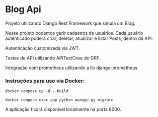 # Blog Api

Projeto utilizando Django Rest Framework que simula um Blog.

Nesse projeto podemos gerir cadastros de usuários. Cada usuário autenticado poderá criar, deletar, atualizar e listar Posts, dentro da API.

Autenticação customizada via JWT.

Testes de API utilizando APITestCase do DRF.

Integração com prometheus utilizando a lib django-prometheus

### Instruções para uso via Docker:

```
docker compose up -d --build
```

```
docker compose exec app python manage.py migrate
```

A aplicação ficará disponível localmente na porta 8000.
